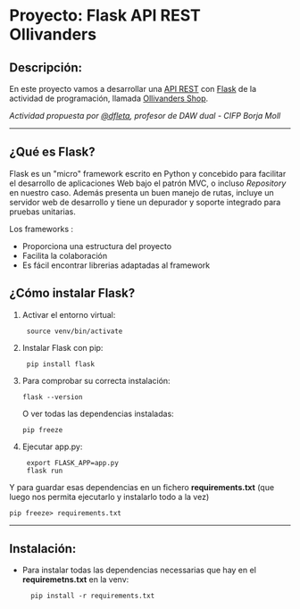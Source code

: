 # **Proyecto: Flask API REST Ollivanders**

## **Descripción:**

En este proyecto vamos a desarrollar una [API REST](https://www.youtube.com/watch?v=HeXQ98sogs8&feature=youtu.be) con [Flask](https://flask.palletsprojects.com/en/1.1.x/) de la actividad de programación, llamada [Ollivanders Shop](https://github.com/dfleta/ollivanders_shop).

*Actividad propuesta por [@dfleta](https://github.com/dfleta/flask-rest-ci-boilerplate), profesor  de DAW dual - CIFP Borja Moll*

---

## **¿Qué es Flask?**

Flask es un "micro" framework escrito en Python y concebido para facilitar el desarrollo de aplicaciones Web bajo el patrón MVC, o incluso *Repository* en nuestro caso. Además presenta un buen manejo de rutas, incluye un servidor web de desarrollo y tiene un depurador y soporte integrado para pruebas unitarias.

Los frameworks :
-  Proporciona una estructura del proyecto
-  Facilita la colaboración
-  Es fácil encontrar librerias adaptadas al framework

## **¿Cómo instalar Flask?**
1. Activar el entorno virtual:
        
        source venv/bin/activate
2. Instalar Flask con pip:
   
        pip install flask
3.  Para comprobar su correcta instalación:
    
        flask --version

    O ver todas las dependencias instaladas:

        pip freeze
4. Ejecutar app.py:
        
        export FLASK_APP=app.py
        flask run
Y para guardar esas dependencias en un fichero **requirements.txt** (que luego nos permita ejecutarlo y instalarlo todo a la vez)

    pip freeze> requirements.txt


---

## **Instalación:**

- Para instalar todas las dependencias necessarias que hay en el **requiremetns.txt** en la venv:
        
        pip install -r requirements.txt